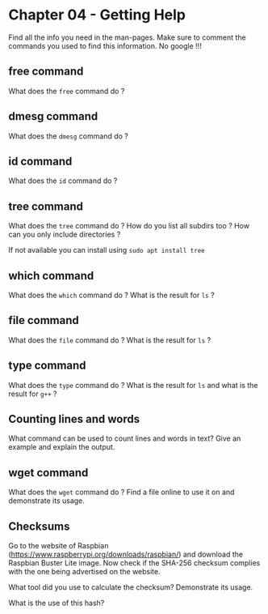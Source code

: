# Chapter 04 - Getting Help

Find all the info you need in the man-pages. Make sure to comment the commands you used to find this information. No google !!!

## free command

What does the `free` command do ?

## dmesg command

What does the `dmesg` command do ?

## id command

What does the `id` command do ?

## tree command

What does the `tree` command do ? How do you list all subdirs too ? How can you only include directories ?

If not available you can install using `sudo apt install tree`

## which command

What does the `which` command do ? What is the result for `ls` ?

## file command

What does the `file` command do ? What is the result for `ls` ?

## type command

What does the `type` command do ? What is the result for `ls` and what is the result for `g++` ?

## Counting lines and words

What command can be used to count lines and words in text? Give an example and explain the output.

## wget command

What does the `wget` command do ? Find a file online to use it on and demonstrate its usage.

## Checksums

Go to the website of Raspbian (https://www.raspberrypi.org/downloads/raspbian/) and download the Raspbian Buster Lite image. Now check if the SHA-256 checksum complies with the one being advertised on the website.

What tool did you use to calculate the checksum? Demonstrate its usage.

What is the use of this hash?

